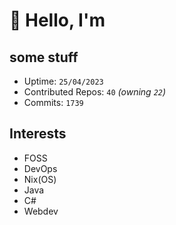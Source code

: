 # 👋 Hello, I'm 

## some stuff

- Uptime: `25/04/2023`
- Contributed Repos: `40` *(owning `22`)*
- Commits: `1739`

## Interests

- FOSS
- DevOps
- Nix(OS)
- Java
- C#
- Webdev

